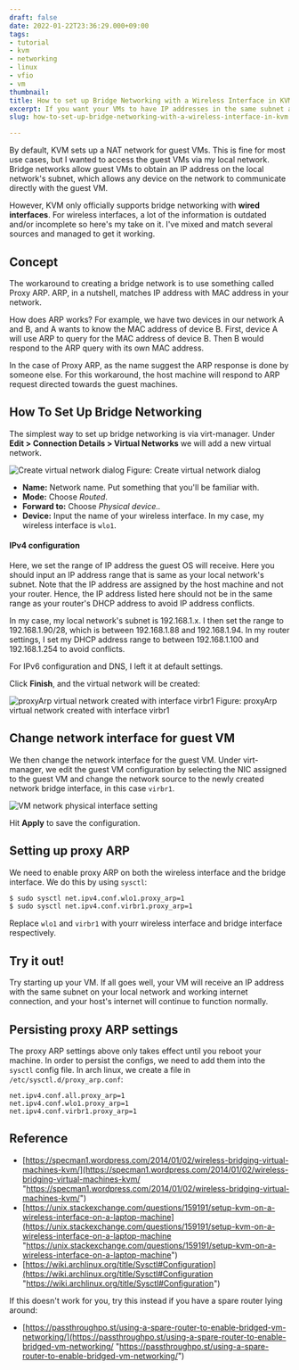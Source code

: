 ```yaml
---
draft: false
date: 2022-01-22T23:36:29.000+09:00
tags:
- tutorial
- kvm
- networking
- linux
- vfio
- vm
thumbnail:
title: How to set up Bridge Networking with a Wireless Interface in KVM
excerpt: If you want your VMs to have IP addresses in the same subnet as your local network.
slug: how-to-set-up-bridge-networking-with-a-wireless-interface-in-kvm

---
```

By default, KVM sets up a NAT network for guest VMs. This is fine for most use cases, but I wanted to access the guest VMs via my local network. Bridge networks allow guest VMs to obtain an IP address on the local network's subnet, which allows any device on the network to communicate directly with the guest VM.

However, KVM only officially supports bridge networking with **wired interfaces**. For wireless interfaces, a lot of the information is outdated and/or incomplete so here's my take on it. I've mixed and match several sources and managed to get it working.

## Concept

The workaround to creating a bridge network is to use something called Proxy ARP. ARP, in a nutshell, matches IP address with MAC address in your network.

How does ARP works? For example, we have two devices in our network A and B, and A wants to know the MAC address of device B. First, device A will use ARP to query for the MAC address of device B. Then B would respond to the ARP query with its own MAC address.

In the case of Proxy ARP, as the name suggest the ARP response is done by someone else. For this workaround, the host machine will respond to ARP request directed towards the guest machines.

## How To Set Up Bridge Networking

The simplest way to set up bridge networking is via virt-manager. Under **Edit > Connection Details > Virtual Networks** we will add a new virtual network.

![Create virtual network dialog](../../assets/create-virtual-network.png)
Figure: Create virtual network dialog

* **Name:** Network name. Put something that you'll be familiar with.
* **Mode:** Choose _Routed_.
* **Forward to:** Choose _Physical device.._
* **Device:** Input the name of your wireless interface. In my case, my wireless interface is `wlo1`.

#### IPv4 configuration

Here, we set the range of IP address the guest OS will receive. Here you should input an IP address range that is same as your local network's subnet. Note that the IP address are assigned by the host machine and not your router. Hence, the IP address listed here should not be in the same range as your router's DHCP address to avoid IP address conflicts.

In my case, my local network's subnet is 192.168.1.x. I then set the range to 192.168.1.90/28, which is between 192.168.1.88 and 192.168.1.94. In my router settings, I set my DHCP address range to between 192.168.1.100 and 192.168.1.254 to avoid conflicts.

For IPv6 configuration and DNS, I left it at default settings.

Click **Finish**, and the virtual network will be created:

![proxyArp virtual network created with interface virbr1](../../assets/virt-man-network-interface.png)
Figure: proxyArp virtual network created with interface virbr1

## Change network interface for guest VM

We then change the network interface for the guest VM. Under virt-manager, we edit the guest VM configuration by selecting the NIC assigned to the guest VM and change the network source to the newly created network bridge interface, in this case `virbr1`.

![VM network physical interface setting](../../assets/vm-network-setting.png)

Hit **Apply** to save the configuration.

## Setting up proxy ARP

We need to enable proxy ARP on both the wireless interface and the bridge interface. We do this by using `sysctl`:

```bash
$ sudo sysctl net.ipv4.conf.wlo1.proxy_arp=1
$ sudo sysctl net.ipv4.conf.virbr1.proxy_arp=1
```

Replace `wlo1` and `virbr1` with yourr wireless interface and bridge interface respectively.

## Try it out!

Try starting up your VM. If all goes well, your VM will receive an IP address with the same subnet on your local network and working internet connection, and your host's internet will continue to function normally.

## Persisting proxy ARP settings

The proxy ARP settings above only takes effect until you reboot your machine. In order to persist the configs, we need to add them into the `sysctl` config file. In arch linux, we create a file in `/etc/sysctl.d/proxy_arp.conf`:

```
net.ipv4.conf.all.proxy_arp=1
net.ipv4.conf.wlo1.proxy_arp=1
net.ipv4.conf.virbr1.proxy_arp=1
```

## Reference

* [https://specman1.wordpress.com/2014/01/02/wireless-bridging-virtual-machines-kvm/](https://specman1.wordpress.com/2014/01/02/wireless-bridging-virtual-machines-kvm/ "https://specman1.wordpress.com/2014/01/02/wireless-bridging-virtual-machines-kvm/")
* [https://unix.stackexchange.com/questions/159191/setup-kvm-on-a-wireless-interface-on-a-laptop-machine](https://unix.stackexchange.com/questions/159191/setup-kvm-on-a-wireless-interface-on-a-laptop-machine "https://unix.stackexchange.com/questions/159191/setup-kvm-on-a-wireless-interface-on-a-laptop-machine")
* [https://wiki.archlinux.org/title/Sysctl#Configuration](https://wiki.archlinux.org/title/Sysctl#Configuration "https://wiki.archlinux.org/title/Sysctl#Configuration")

If this doesn't work for you, try this instead if you have a spare router lying around:

* [https://passthroughpo.st/using-a-spare-router-to-enable-bridged-vm-networking/](https://passthroughpo.st/using-a-spare-router-to-enable-bridged-vm-networking/ "https://passthroughpo.st/using-a-spare-router-to-enable-bridged-vm-networking/")
